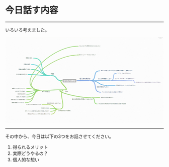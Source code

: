 # 今日話す内容

---

いろいろ考えました。

![](../images/mindmap.png)

---

その中から、今日は以下の3つをお話させてください。

1. 得られるメリット
1. 実際どうやるの？
1. 個人的な想い


